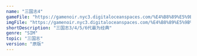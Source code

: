 ```yaml
---
name: "三国志4"
gameFile: "https://gamenoir.nyc3.digitaloceanspaces.com/%E4%B8%89%E5%9B%BD%E5%BF%974/san4.zip"
imgFile: "https://gamenoir.nyc3.digitaloceanspaces.com/%E4%B8%89%E5%9B%BD%E5%BF%974/original.webp"
shortDescription: "三国志3/4/5/6代最为经典"
genre: "SIM"
topic: "三国志"
version: "原版"
---
```

